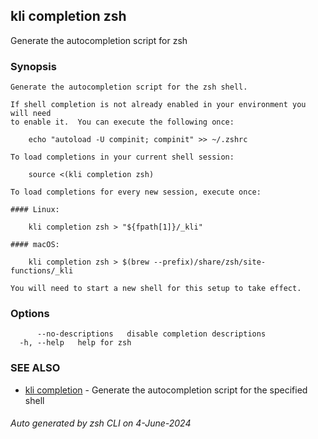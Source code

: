 ## kli completion zsh

Generate the autocompletion script for zsh

### Synopsis

```
Generate the autocompletion script for the zsh shell.

If shell completion is not already enabled in your environment you will need
to enable it.  You can execute the following once:

	echo "autoload -U compinit; compinit" >> ~/.zshrc

To load completions in your current shell session:

	source <(kli completion zsh)

To load completions for every new session, execute once:

#### Linux:

	kli completion zsh > "${fpath[1]}/_kli"

#### macOS:

	kli completion zsh > $(brew --prefix)/share/zsh/site-functions/_kli

You will need to start a new shell for this setup to take effect.

```

### Options

```
      --no-descriptions   disable completion descriptions
  -h, --help   help for zsh
```

### SEE ALSO

* [kli completion](kli_completion.md)  - Generate the autocompletion script for the specified shell

###### Auto generated by zsh CLI on 4-June-2024
